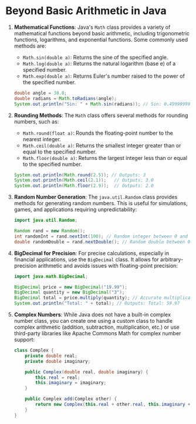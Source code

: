 
# Beyond Basic Arithmetic in Java

1. **Mathematical Functions**: Java's `Math` class provides a variety of mathematical functions beyond basic arithmetic, including trigonometric functions, logarithms, and exponential functions. Some commonly used methods are:
   - `Math.sin(double a)`: Returns the sine of the specified angle.
   - `Math.log(double a)`: Returns the natural logarithm (base e) of a specified number.
   - `Math.exp(double a)`: Returns Euler's number raised to the power of the specified number.
   ```java
   double angle = 30.0;
   double radians = Math.toRadians(angle);
   System.out.println("Sin: " + Math.sin(radians)); // Sin: 0.49999999999999994
   ```

2. **Rounding Methods**: The `Math` class offers several methods for rounding numbers, such as:
   - `Math.round(float a)`: Rounds the floating-point number to the nearest integer.
   - `Math.ceil(double a)`: Returns the smallest integer greater than or equal to the specified number.
   - `Math.floor(double a)`: Returns the largest integer less than or equal to the specified number.
   ```java
   System.out.println(Math.round(2.5)); // Outputs: 3
   System.out.println(Math.ceil(2.1));   // Outputs: 3.0
   System.out.println(Math.floor(2.9));  // Outputs: 2.0
   ```

3. **Random Number Generation**: The `java.util.Random` class provides methods for generating random numbers. This is useful for simulations, games, and applications requiring unpredictability:
   ```java
   import java.util.Random;

   Random rand = new Random();
   int randomInt = rand.nextInt(100); // Random integer between 0 and 99
   double randomDouble = rand.nextDouble(); // Random double between 0.0 and 1.0
   ```

4. **BigDecimal for Precision**: For precise calculations, especially in financial applications, use the `BigDecimal` class. It allows for arbitrary-precision arithmetic and avoids issues with floating-point precision:
   ```java
   import java.math.BigDecimal;

   BigDecimal price = new BigDecimal("19.99");
   BigDecimal quantity = new BigDecimal("3");
   BigDecimal total = price.multiply(quantity); // Accurate multiplication
   System.out.println("Total: " + total); // Outputs: Total: 59.97
   ```

5. **Complex Numbers**: While Java does not have a built-in complex number class, you can create one using a custom class to handle complex arithmetic (addition, subtraction, multiplication, etc.) or use third-party libraries like Apache Commons Math for complex number support:
   ```java
   class Complex {
       private double real;
       private double imaginary;

       public Complex(double real, double imaginary) {
           this.real = real;
           this.imaginary = imaginary;
       }

       public Complex add(Complex other) {
           return new Complex(this.real + other.real, this.imaginary + other.imaginary);
       }
   }
   ```
